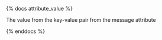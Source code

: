 
{% docs attribute_value %}

The value from the key-value pair from the message attribute

{% enddocs %}
